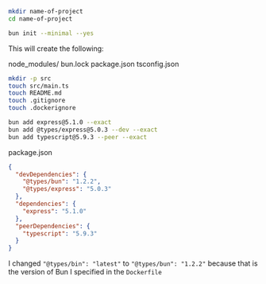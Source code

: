```sh
mkdir name-of-project
cd name-of-project
```

```sh
bun init --minimal --yes
```

This will create the following:

node_modules/
bun.lock
package.json
tsconfig.json


```sh
mkdir -p src
touch src/main.ts
touch README.md
touch .gitignore
touch .dockerignore
```

```sh
bun add express@5.1.0 --exact
bun add @types/express@5.0.3 --dev --exact
bun add typescript@5.9.3 --peer --exact
```

package.json
```json
{
  "devDependencies": {
    "@types/bun": "1.2.2",
    "@types/express": "5.0.3"
  },
  "dependencies": {
    "express": "5.1.0"
  },
  "peerDependencies": {
    "typescript": "5.9.3"
  }
}
```

I changed `"@types/bin": "latest"` to `"@types/bun": "1.2.2"`
because that is the version of Bun I specified in the `Dockerfile`
